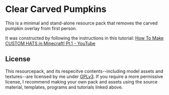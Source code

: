 # Clear Carved Pumpkins

This is a minimal and stand-alone resource pack that removes the carved pumpkin overlay from first person.

It was constructed by following the instructions in this tutorial:
[How To Make CUSTOM HATS in Minecraft! Pt.1 - YouTube](https://www.youtube.com/watch?v=YBZbQGNxf18)


## License

This resourcepack, and its respecitve contents--including model assets and textures--are licensed by me
under [GPLv3](https://www.gnu.org/licenses/gpl-3.0.en.html). If you require a more permissive
license, I recommend making your own pack and assets using the source material, templates, programs and
tutorials linked above.
